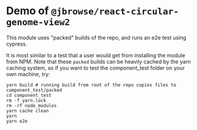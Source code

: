 # Demo of `@jbrowse/react-circular-genome-view2`

This module uses "packed" builds of the repo, and runs an e2e test using
cypress.

It is most similar to a test that a user would get from installing the module
from NPM. Note that these `packed` builds can be heavily cached by the yarn
caching system, so if you want to test the component_test folder on your own
machine, try:

```
yarn build # running build from root of the repo copies files to component_test/packed
cd component_test
rm -f yarn.lock
rm -rf node_modules
yarn cache clean
yarn
yarn e2e
```
